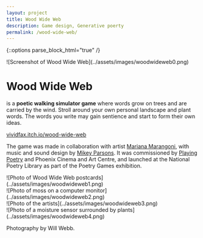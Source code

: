 ```yaml
---
layout: project
title: Wood Wide Web
description: Game design, Generative poerty
permalink: /wood-wide-web/
---
```

{::options parse_block_html="true" /}

<div class="col-12 mb-5">
![Screenshot of Wood Wide Web](../assets/images/woodwideweb0.png)
</div>

<div class="col-12 offset-sm-0 col-md-8 offset-md-2 col-lg-6 offset-lg-3 vertical-center www">

# Wood Wide Web

<div class="indent">

is a **poetic walking simulator game** where words grow on trees and are carried by the wind. Stroll around your own personal landscape and plant words. The words you write may gain sentience and start to form their own ideas.

[vividfax.itch.io/wood-wide-web](https://vividfax.itch.io/wood-wide-web)

The game was made in collaboration with artist [Mariana Marangoni](https://marianamarangoni.com/), with music and sound design by [Mikey Parsons](https://www.mikeyparsons.com/). It was commissioned by [Playing Poetry](https://playingpoetry.com/) and Phoenix Cinema and Art Centre, and launched at the National Poetry Library as part of the Poetry Games exhibition.

</div>

</div>

<div class="col-12 col-md-6 mt-5">
![Photo of Wood Wide Web postcards](../assets/images/woodwideweb1.png)
</div>
<div class="col-12 col-md-6 mt-md-5">
![Photo of moss on a computer monitor](../assets/images/woodwideweb2.png)
</div>

<div class="col-12 col-md-6 mt-3">
![Photo of the artists](../assets/images/woodwideweb3.png)
</div>
<div class="col-12 col-md-6 mt-3">
![Photo of a moisture sensor surrounded by plants](../assets/images/woodwideweb4.png)
</div>


<div class="col-12 offset-sm-0 col-md-8 offset-md-2 col-lg-6 offset-lg-3 vertical-center  mt-5">

<div class="indent www">

Photography by Will Webb.

</div>

</div>
